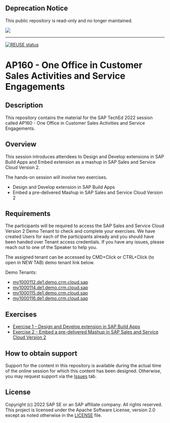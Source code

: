 ## Deprecation Notice

This public repository is read-only and no longer maintained.

![](https://img.shields.io/badge/STATUS-NOT%20CURRENTLY%20MAINTAINED-red.svg?longCache=true&style=flat)

---
[![REUSE status](https://api.reuse.software/badge/github.com/SAP-samples/teched2022-AP160)](https://api.reuse.software/info/github.com/SAP-samples/teched2022-AP160)

# AP160 - One Office in Customer Sales Activities and Service Engagements

## Description

This repository contains the material for the SAP TechEd 2022 session called AP160 - One Office in Customer Sales Activities and Service Engagements.  

## Overview

This session introduces attendees to Design and Develop extensions in SAP Build Apps and Embed extension as a mashup in SAP Sales and Service Cloud Version 2.

The hands-on session will involve two exercises.

* Design and Develop extension in SAP Build Apps
* Embed a pre-delivered Mashup in SAP Sales and Service Cloud Version 2

## Requirements

The participants will be required to access the SAP Sales and Service Cloud Version 2 Demo Tenant to check and complete your exercises. We have created Users for each of the participants already and you should have been handed over Tenant access credentials. If you have any issues, please reach out to one of the Speaker to help you.

The assigned tenant can be accessed by CMD+Click or CTRL+Click (to open in NEW TAB) demo tenant link below.

Demo Tenants:
* [my1000112.de1.demo.crm.cloud.sap](https://my1000112.de1.demo.crm.cloud.sap/)
* [my1000114.de1.demo.crm.cloud.sap](https://my1000114.de1.demo.crm.cloud.sap/)
* [my1000115.de1.demo.crm.cloud.sap](https://my1000115.de1.demo.crm.cloud.sap/)
* [my1000116.de1.demo.crm.cloud.sap](https://my1000116.de1.demo.crm.cloud.sap/)

## Exercises

- [Exercise 1 - Design and Develop extension in SAP Build Apps](exercises/ex1/)
- [Exercise 2 - Embed a pre-delivered Mashup in SAP Sales and Service Cloud Version 2](exercises/ex2/)

## How to obtain support

Support for the content in this repository is available during the actual time of the online session for which this content has been designed. Otherwise, you may request support via the [Issues](../../issues) tab.

## License
Copyright (c) 2022 SAP SE or an SAP affiliate company. All rights reserved. This project is licensed under the Apache Software License, version 2.0 except as noted otherwise in the [LICENSE](LICENSES/Apache-2.0.txt) file.
